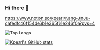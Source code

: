 ### Hi there 👋

https://www.notion.so/kpearl/Kang-JinJu-cafedfc46f154de6b1e365f61e246f0a?pvs=4

![Top Langs](https://github-readme-stats.vercel.app/api/top-langs/?username=Kpearl&layout=compact&theme=dracula)

[![Kpearl's GitHub stats](https://github-readme-stats.vercel.app/api?username=Kpearl&hide=stars,contribs&count_private=true)](https://github.com/Kpearl/github-readme-stats)
<!--
**Kpearl/Kpearl** is a ✨ _special_ ✨ repository because its `README.md` (this file) appears on your GitHub profile.

Here are some ideas to get you started:

- 🔭 I’m currently working on ...
- 🌱 I’m currently learning ...
- 👯 I’m looking to collaborate on ...
- 🤔 I’m looking for help with ...
- 💬 Ask me about ...
- 📫 How to reach me: ...
- 😄 Pronouns: ...
- ⚡ Fun fact: ...
-->
